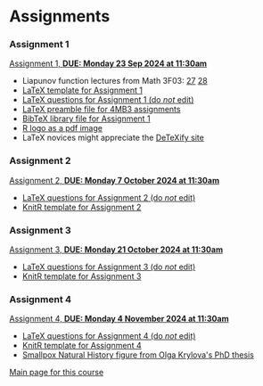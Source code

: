 # Assignments

### Assignment 1

[Assignment 1,  __DUE: Monday 23 Sep 2024 at 11:30am__](4mba1_2024.pdf)
- Liapunov function lectures from Math 3F03: [27](3fl27_2013.pdf) [28](3fl28_2013.pdf)
- [LaTeX template for Assignment 1](Math4MB3Assignment1LaTeXTemplate2024.tex)
- [LaTeX questions for Assignment 1 (do _not_ edit)](4mba1q.tex)
- [LaTeX preamble file for 4MB3 assignments](4mbapreamble.tex)
- [BibTeX library file for Assignment 1](4mba1.bib)
- [R logo as a pdf image](Rlogo.pdf)
- LaTeX novices might appreciate the [DeTeXify site](http://detexify.kirelabs.org/classify.html)

### Assignment 2

[Assignment 2,  __DUE: Monday 7 October 2024 at 11:30am__](4mba2_2024.pdf)
- [LaTeX questions for Assignment 2 (do _not_ edit)](4mba2q.tex)
- [KnitR template for Assignment 2](Math4MB3Assignment2KnitRTemplate2024.Rnw)

### Assignment 3

[Assignment 3,  __DUE: Monday 21 October 2024 at 11:30am__](4mba3_2024.pdf)
- [LaTeX questions for Assignment 3 (do _not_ edit)](4mba3q.tex)
- [KnitR template for Assignment 3](Math4MB3Assignment3KnitRTemplate2024.Rnw)

### Assignment 4

[Assignment 4,  __DUE: Monday 4 November 2024 at 11:30am__](4mba4_2024.pdf)
- [LaTeX questions for Assignment 4 (do _not_ edit)](4mba4q.tex)
- [KnitR template for Assignment 4](Math4MB3Assignment4KnitRTemplate2024.Rnw)
- [Smallpox Natural History figure from Olga Krylova's PhD thesis](smpxnathist_p82.pdf)

[Main page for this course](..)
